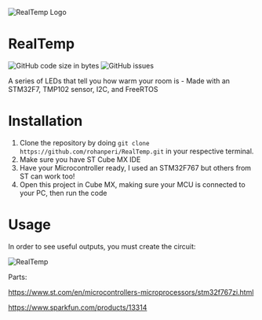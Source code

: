 ![RealTemp Logo](https://user-images.githubusercontent.com/21014451/187782653-f4151c87-eb0a-4d6f-b1ec-8fff1e7c7f93.png)

# RealTemp
![GitHub code size in bytes](https://img.shields.io/github/languages/code-size/rohanperi/RealTemp)
![GitHub issues](https://img.shields.io/github/issues-raw/rohanperi/RealTemp)

A series of LEDs that tell you how warm your room is - Made with an STM32F7, TMP102 sensor, I2C, and FreeRTOS

# Installation
 
1. Clone the repository by doing ```git clone https://github.com/rohanperi/RealTemp.git``` in your respective terminal.
2. Make sure you have ST Cube MX IDE 
3. Have your Microcontroller ready, I used an STM32F767 but others from ST can work too!
4. Open this project in Cube MX, making sure your MCU is connected to your PC, then run the code

# Usage

In order to see useful outputs, you must create the circuit:

![RealTemp](https://user-images.githubusercontent.com/21014451/187785385-76615142-3646-4cf1-8b4d-174c90cde3ea.jpg)

Parts:

https://www.st.com/en/microcontrollers-microprocessors/stm32f767zi.html 

https://www.sparkfun.com/products/13314

